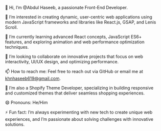👋 Hi, I’m @Abdul Haseeb, a passionate Front-End Developer.

👀 I’m interested in creating dynamic, user-centric web applications using modern JavaScript frameworks and libraries like React.js, GSAP, and Lenis Scroll.

🌱 I’m currently learning advanced React concepts, JavaScript ES6+ features, and exploring animation and web performance optimization techniques.

💞️ I’m looking to collaborate on innovative projects that focus on web interactivity, UI/UX design, and optimizing performance.

📫 How to reach me: Feel free to reach out via GitHub or email me at khnhaseeb619@gmail.com.

🛒 I’m also a Shopify Theme Developer, specializing in building responsive and customized themes that deliver seamless shopping experiences.

😄 Pronouns: He/Him

⚡ Fun fact: I’m always experimenting with new tech to create unique web experiences, and I’m passionate about solving challenges with innovative solutions.

<!---
ByteByHaseeb/ByteByHaseeb is a ✨ special ✨ repository because its `README.md` (this file) appears on your GitHub profile.
You can click the Preview link to take a look at your changes.
--->
